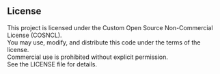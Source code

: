 ## License
This project is licensed under the Custom Open Source Non-Commercial License (COSNCL).  
You may use, modify, and distribute this code under the terms of the license.  
Commercial use is prohibited without explicit permission.  
See the LICENSE file for details.
